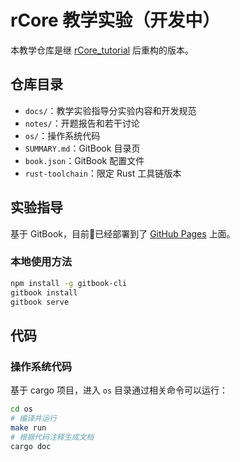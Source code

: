 # rCore 教学实验（开发中）

本教学仓库是继 [rCore_tutorial](https://rcore-os.github.io/rCore_tutorial_doc/) 后重构的版本。

## 仓库目录

- `docs/`：教学实验指导分实验内容和开发规范
- `notes/`：开题报告和若干讨论
- `os/`：操作系统代码
- `SUMMARY.md`：GitBook 目录页
- `book.json`：GitBook 配置文件
- `rust-toolchain`：限定 Rust 工具链版本
<!-- Rust 工具链版本需要根据时间更新 -->

## 实验指导

基于 GitBook，目前已经部署到了 [GitHub Pages](https://os20-rcore-tutorial.github.io/rCore-Tutorial-deploy)
 上面。

### 本地使用方法

```bash
npm install -g gitbook-cli
gitbook install
gitbook serve
```

## 代码

### 操作系统代码
基于 cargo 项目，进入 `os` 目录通过相关命令可以运行：
```bash
cd os
# 编译并运行
make run
# 根据代码注释生成文档
cargo doc
```

